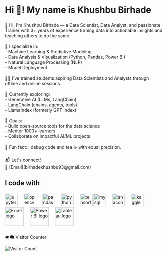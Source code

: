 <h1 align="left">Hi 👋! My name is Khushbu Birhade </h1>

###

<p align="left">👋 Hi, I'm Khushbu Birhade — a Data Scientist, Data Analyst, and passionate Trainer with 3+ years of experience turning data into actionable insights and teaching others to do the same.<br><br>🌟 I specialize in:<br>- Machine Learning & Predictive Modeling<br>- Data Analysis & Visualization (Python, Pandas, Power BI)<br>- Natural Language Processing (NLP)<br>- Model Deployment<br><br>🧑‍🏫 I've trained students aspiring Data Scientists and Analysts through offline and online sessions.<br><br>🌱 Currently exploring:<br>- Generative AI (LLMs, LangChain)<br>- LangChain (chains, agents, tools)<br>- LlamaIndex (formerly GPT Index)<br><br>🤝 Goals:<br>- Build open-source tools for the data science<br>- Mentor 1000+ learners <br>- Collaborate on impactful AI/ML projects<br><br>🎲 Fun fact: I debug code and tea ☕ with equal precision.<br><br>📬 Let's connect!  <br> 📧 [Email](birhadekhushbu93@gmail.com)</p>

###

<h2 align="left">I code with</h2>

###

<div align="left">
  <img src="https://cdn.jsdelivr.net/gh/devicons/devicon/icons/jupyter/jupyter-original.svg" height="40" alt="jupyter logo"  />
  <img width="12" />
  <img src="https://cdn.jsdelivr.net/gh/devicons/devicon/icons/opencv/opencv-original.svg" height="40" alt="opencv logo"  />
  <img width="12" />
  <img src="https://cdn.jsdelivr.net/gh/devicons/devicon/icons/pandas/pandas-original.svg" height="40" alt="pandas logo"  />
  <img width="12" />
  <img src="https://cdn.jsdelivr.net/gh/devicons/devicon/icons/python/python-original.svg" height="40" alt="python logo"  />
  <img width="12" />
  <img src="https://cdn.jsdelivr.net/gh/devicons/devicon/icons/tensorflow/tensorflow-original.svg" height="40" alt="tensorflow logo"  />
  <img src="https://cdn.jsdelivr.net/gh/devicons/devicon/icons/mysql/mysql-original.svg" height="40" alt="mysql logo"  />
  <img width="12" />
  <img src="https://cdn.jsdelivr.net/gh/devicons/devicon/icons/anaconda/anaconda-original.svg" height="40" alt="anaconda logo"  />
  <img width="12" />
  <img src="https://cdn.jsdelivr.net/gh/devicons/devicon/icons/kaggle/kaggle-original.svg" height="40" alt="kaggle logo"  />
  <img width="12" />
  <img src="https://www.excelhelp.com/wp-content/uploads/2016/08/ms-excel-logo.png" height="60" alt="Excel logo"  />
  <img width="12" />
  <img src="https://th.bing.com/th/id/OIP.3XHV1V_Dov3RUrQjua3kYQHaEK?w=230&h=180&c=7&r=0&o=5&dpr=1.3&pid=1.7" height="60" alt="Power BI logo"  />
  <img width="12" />
  <img src="https://th.bing.com/th/id/OIP.nLgrWr4GRFZnwkkAeWu-owHaE8?w=264&h=180&c=7&r=0&o=5&dpr=1.3&pid=1.7" height="60" alt="Tableau logo"  />
  <img width="12" />
</div>


###
👁️‍🗨️ Visitor Counter

![Visitor Count](https://visitor-badge.laobi.icu/badge?page_id=khushbubirhade)
